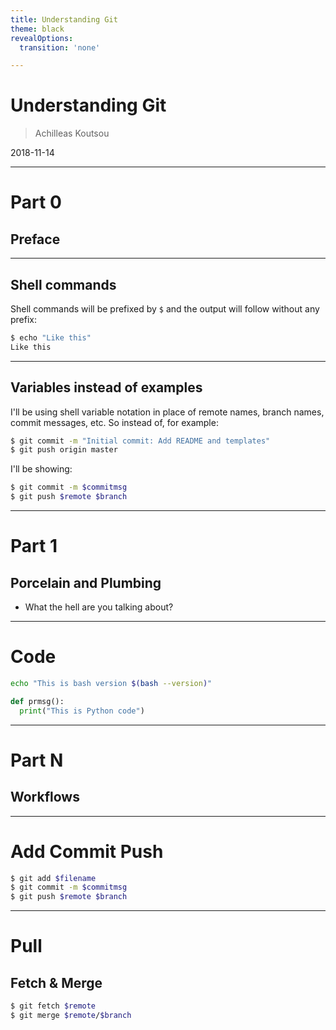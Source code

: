 ```yaml
---
title: Understanding Git
theme: black
revealOptions:
  transition: 'none'

---
```


# Understanding Git

> Achilleas Koutsou

2018-11-14

---

# Part 0
## Preface

---

## Shell commands

Shell commands will be prefixed by `$` and the output will follow without any prefix:
```bash
$ echo "Like this"
Like this
```

---

## Variables instead of examples

I'll be using shell variable notation in place of remote names, branch names, commit messages, etc.
So instead of, for example:
```bash
$ git commit -m "Initial commit: Add README and templates"
$ git push origin master
```
I'll be showing:
```bash
$ git commit -m $commitmsg
$ git push $remote $branch
```

---

# Part 1
## Porcelain and Plumbing

* What the hell are you talking about?

---

# Code

```bash
echo "This is bash version $(bash --version)"
```

```python
def prmsg():
  print("This is Python code")
```

---

# Part N
## Workflows

---

# Add Commit Push

```bash
$ git add $filename
$ git commit -m $commitmsg
$ git push $remote $branch
```

---

# Pull
## Fetch & Merge

```bash
$ git fetch $remote
$ git merge $remote/$branch
```
